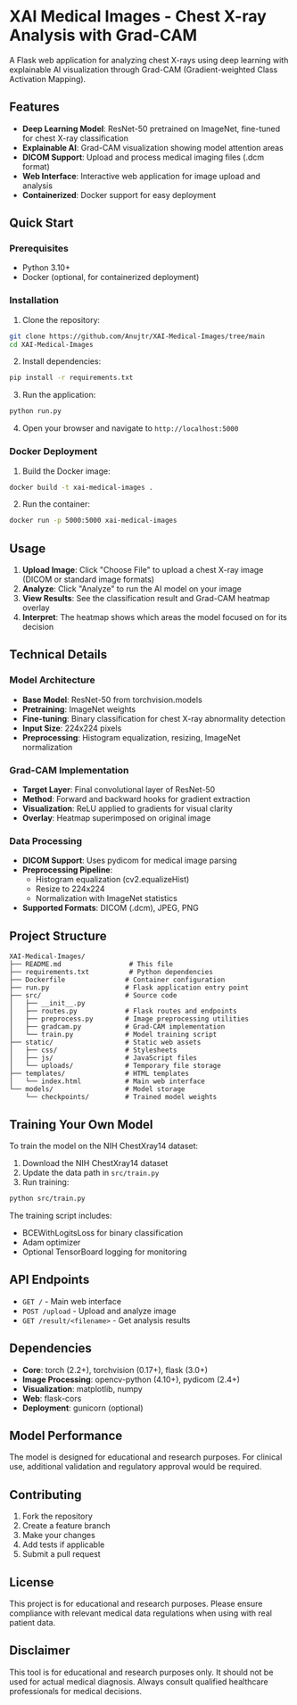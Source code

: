 # XAI Medical Images - Chest X-ray Analysis with Grad-CAM

A Flask web application for analyzing chest X-rays using deep learning with explainable AI visualization through Grad-CAM (Gradient-weighted Class Activation Mapping).

## Features

- **Deep Learning Model**: ResNet-50 pretrained on ImageNet, fine-tuned for chest X-ray classification
- **Explainable AI**: Grad-CAM visualization showing model attention areas
- **DICOM Support**: Upload and process medical imaging files (.dcm format)
- **Web Interface**: Interactive web application for image upload and analysis
- **Containerized**: Docker support for easy deployment

## Quick Start

### Prerequisites

- Python 3.10+
- Docker (optional, for containerized deployment)

### Installation

1. Clone the repository:
```bash
git clone https://github.com/Anujtr/XAI-Medical-Images/tree/main
cd XAI-Medical-Images
```

2. Install dependencies:
```bash
pip install -r requirements.txt
```

3. Run the application:
```bash
python run.py
```

4. Open your browser and navigate to `http://localhost:5000`

### Docker Deployment

1. Build the Docker image:
```bash
docker build -t xai-medical-images .
```

2. Run the container:
```bash
docker run -p 5000:5000 xai-medical-images
```

## Usage

1. **Upload Image**: Click "Choose File" to upload a chest X-ray image (DICOM or standard image formats)
2. **Analyze**: Click "Analyze" to run the AI model on your image
3. **View Results**: See the classification result and Grad-CAM heatmap overlay
4. **Interpret**: The heatmap shows which areas the model focused on for its decision

## Technical Details

### Model Architecture
- **Base Model**: ResNet-50 from torchvision.models
- **Pretraining**: ImageNet weights
- **Fine-tuning**: Binary classification for chest X-ray abnormality detection
- **Input Size**: 224x224 pixels
- **Preprocessing**: Histogram equalization, resizing, ImageNet normalization

### Grad-CAM Implementation
- **Target Layer**: Final convolutional layer of ResNet-50
- **Method**: Forward and backward hooks for gradient extraction
- **Visualization**: ReLU applied to gradients for visual clarity
- **Overlay**: Heatmap superimposed on original image

### Data Processing
- **DICOM Support**: Uses pydicom for medical image parsing
- **Preprocessing Pipeline**: 
  - Histogram equalization (cv2.equalizeHist)
  - Resize to 224x224
  - Normalization with ImageNet statistics
- **Supported Formats**: DICOM (.dcm), JPEG, PNG

## Project Structure

```
XAI-Medical-Images/
├── README.md                 # This file
├── requirements.txt          # Python dependencies
├── Dockerfile               # Container configuration
├── run.py                   # Flask application entry point
├── src/                     # Source code
│   ├── __init__.py
│   ├── routes.py            # Flask routes and endpoints
│   ├── preprocess.py        # Image preprocessing utilities
│   ├── gradcam.py           # Grad-CAM implementation
│   └── train.py             # Model training script
├── static/                  # Static web assets
│   ├── css/                 # Stylesheets
│   ├── js/                  # JavaScript files
│   └── uploads/             # Temporary file storage
├── templates/               # HTML templates
│   └── index.html           # Main web interface
└── models/                  # Model storage
    └── checkpoints/         # Trained model weights
```

## Training Your Own Model

To train the model on the NIH ChestXray14 dataset:

1. Download the NIH ChestXray14 dataset
2. Update the data path in `src/train.py`
3. Run training:
```bash
python src/train.py
```

The training script includes:
- BCEWithLogitsLoss for binary classification
- Adam optimizer
- Optional TensorBoard logging for monitoring

## API Endpoints

- `GET /` - Main web interface
- `POST /upload` - Upload and analyze image
- `GET /result/<filename>` - Get analysis results

## Dependencies

- **Core**: torch (2.2+), torchvision (0.17+), flask (3.0+)
- **Image Processing**: opencv-python (4.10+), pydicom (2.4+)
- **Visualization**: matplotlib, numpy
- **Web**: flask-cors
- **Deployment**: gunicorn (optional)

## Model Performance

The model is designed for educational and research purposes. For clinical use, additional validation and regulatory approval would be required.

## Contributing

1. Fork the repository
2. Create a feature branch
3. Make your changes
4. Add tests if applicable
5. Submit a pull request

## License

This project is for educational and research purposes. Please ensure compliance with relevant medical data regulations when using with real patient data.

## Disclaimer

This tool is for educational and research purposes only. It should not be used for actual medical diagnosis. Always consult qualified healthcare professionals for medical decisions.
